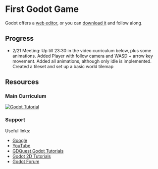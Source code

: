 # First Godot Game  

Godot offers a [web editor](https://editor.godotengine.org/releases/latest/), or you can [download it](https://godotengine.org/download/windows/) and follow along.

## Progress

- 2/21 Meeting: Up till 23:30 in the video curriculum below, plus some animations. Added Player with follow camera and WASD + arrow key movement. Added all animations, although only idle is implemented. Created a tileset and set up a basic world tilemap

## Resources  

### Main Curriculum  
[![Godot Tutorial](https://img.youtube.com/vi/LOhfqjmasi0/0.jpg)](https://www.youtube.com/watch?v=LOhfqjmasi0)  

### Support  

Useful links:  
- [Google](https://www.google.com)  
- [YouTube](https://www.youtube.com)  
- [GDQuest Godot Tutorials](https://www.gdquest.com/tutorial/godot/)  
- [Godot 2D Tutorials](https://docs.godotengine.org/en/stable/tutorials/2d/index.html)  
- [Godot Forum](https://forum.godotengine.org/)  
